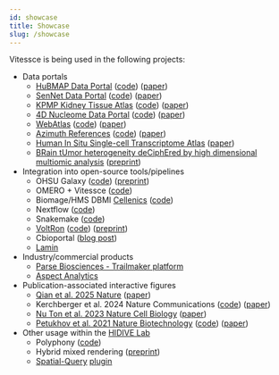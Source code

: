 ```yaml
---
id: showcase
title: Showcase
slug: /showcase
---
```


Vitessce is being used in the following projects:

* Data portals  
  * [HuBMAP Data Portal](https://portal.hubmapconsortium.org/) ([code](https://github.com/hubmapconsortium/portal-ui)) ([paper](https://doi.org/10.1038/s41586-019-1629-x))  
  * [SenNet Data Portal](https://data.sennetconsortium.org/) ([code](https://github.com/sennetconsortium/portal-ui)) ([paper](https://doi.org/10.1038/s43587-022-00326-5))  
  * [KPMP Kidney Tissue Atlas](https://atlas.kpmp.org/) ([code](https://github.com/KPMP/hydra-web)) ([paper](https://doi.org/10.1016/j.kint.2020.08.039))
  * [4D Nucleome Data Portal](https://data.4dnucleome.org/) ([code](https://github.com/4dn-dcic/fourfront)) ([paper](https://doi.org/10.1038/s41467-022-29697-4))  
  * [WebAtlas](https://developmental.cellatlas.io/webatlas) ([code](https://github.com/haniffalab/webatlas-app)) ([paper](https://doi.org/10.1101/2023.05.19.541329))  
  * [Azimuth References](https://azimuth.hubmapconsortium.org/references/) ([code](https://github.com/satijalab/azimuth_website)) ([paper](https://doi.org/10.1016/j.cell.2021.04.048))
  * [Human In Situ Single-cell Transcriptome Atlas](https://kbds.re.kr/hissta/) ([paper](https://doi.org/10.1093/bioinformatics/btaf142))
  * [BRain tUmor heterogeneity deCiphEred by high dimensional multiomic analysis](https://www.bruce.parkerici.org/pages/visualization.html) ([preprint](https://doi.org/10.1101/2025.03.12.642624))
* Integration into open-source tools/pipelines
  * OHSU Galaxy ([code](https://github.com/ohsu-comp-bio/scimap_phenotyping)) ([preprint](https://www.biorxiv.org/content/10.1101/2022.08.18.504436v2.full))  
  * OMERO \+ Vitessce ([code](https://github.com/NFDI4BIOIMAGE/omero-vitessce))  
  * Biomage/HMS DBMI [Cellenics](https://github.com/hms-dbmi-cellenics) ([code](https://github.com/biomage-org/ui))  
  * Nextflow ([code](https://github.com/FloWuenne/nextflow_custom_containers))  
  * Snakemake ([code](https://github.com/keller-mark/vitessce-snakemake))  
  * [VoltRon](http://bioinformatics.mdc-berlin.de/VoltRon/interactive.html#Vitessce) ([code](https://github.com/BIMSBbioinfo/VoltRon)) ([preprint](https://doi.org/10.1101/2023.12.15.571667))
  * Cbioportal ([blog post](https://www.thehyve.nl/articles/single-cell-data-visualisation-in-cbioportal))
  * [Lamin](https://docs.lamin.ai/vitessce)
* Industry/commercial products  
  * [Parse Biosciences \- Trailmaker platform](https://www.parsebiosciences.com/data-analysis/)  
  * [Aspect Analytics](https://www.aspect-analytics.com/)  
* Publication-associated interactive figures
  * [Qian et al. 2025 Nature](https://walshlab.org/research/cortexdevelopment/) ([paper](https://doi.org/10.1038/s41586-025-09010-1))
  * Kerchberger et al. 2024 Nature Communications ([code](https://github.com/cancerbits/Kirchberger_Shoeb2024_neut?tab=readme-ov-file#interactive-data-exploration)) ([paper](https://doi.org/10.1038/s41467-024-45802-1))
  * [Nu Ton et al. 2023 Nature Cell Biology](https://marionilab.github.io/RabbitGastrulation2022/#explore) ([paper](https://doi.org/10.1038/s41556-023-01174-0))
  * [Petukhov et al. 2021 Nature Biotechnology](https://github.com/kharchenkolab/BaysorAnalysis/tree/master?tab=readme-ov-file#visualization-of-the-results) ([code](https://github.com/kharchenkolab/BaysorAnalysis/tree/68f568d1c056708d474aeea3f28bbe083ccb6e4c#visualization-of-the-results)) ([paper](https://doi.org/10.1038/s41587-021-01044-w))  
* Other usage within the [HIDIVE Lab](https://hidivelab.org/)
  * Polyphony ([code](https://github.com/scPolyphony/polyphony-vis))  
  * Hybrid mixed rendering ([preprint](https://osf.io/preprints/osf/zka2j))  
  * [Spatial-Query](https://github.com/ShaokunAn/Spatial-Query) [plugin](https://github.com/vitessce/vitessce-python/blob/main/vitessce/widget_plugins/spatial_query.py)
